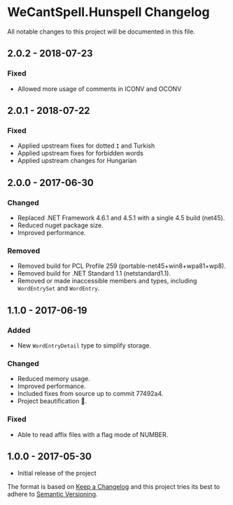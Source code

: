 # WeCantSpell.Hunspell Changelog

All notable changes to this project will be documented in this file.

## 2.0.2 - 2018-07-23
### Fixed
- Allowed more usage of comments in ICONV and OCONV

## 2.0.1 - 2018-07-22
### Fixed
- Applied upstream fixes for dotted `I` and Turkish
- Applied upstream fixes for forbidden words
- Applied upstream changes for Hungarian

## 2.0.0 - 2017-06-30
### Changed
- Replaced .NET Framework 4.6.1 and 4.5.1 with a single 4.5 build (net45).
- Reduced nuget package size.
- Improved performance.

### Removed
- Removed build for PCL Profile 259 (portable-net45+win8+wpa81+wp8).
- Removed build for .NET Standard 1.1 (netstandard1.1).
- Removed or made inaccessible members and types, including `WordEntrySet` and `WordEntry`.

## 1.1.0 - 2017-06-19
### Added
- New `WordEntryDetail` type to simplify storage.

### Changed
- Reduced memory usage.
- Improved performance.
- Included fixes from source up to commit 77492a4.
- Project beautification 🐝.

### Fixed
- Able to read affix files with a flag mode of NUMBER.

## 1.0.0 - 2017-05-30
- Initial release of the project

The format is based on [Keep a Changelog](http://keepachangelog.com/) and this project tries its best to adhere to [Semantic Versioning](http://semver.org/).
